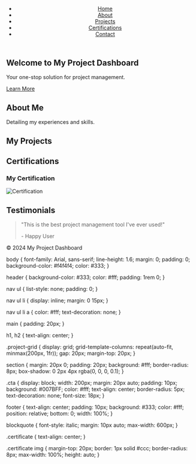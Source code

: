 <!DOCTYPE html>
<html lang="en">
<head>
    <meta charset="UTF-8">
    <meta name="viewport" content="width=device-width, initial-scale=1.0">
    <title>My Project Dashboard</title>
    <link rel="stylesheet" href="styles.css">
</head>
<body>
    <header>
        <nav>
            <ul>
                <li><a href="#home">Home</a></li>
                <li><a href="#about">About</a></li>
                <li><a href="#projects">Projects</a></li>
                <li><a href="#certifications">Certifications</a></li>
                <li><a href="#contact">Contact</a></li>
            </ul>
        </nav>
    </header>
    <main>
        <section id="home">
            <h1>Welcome to My Project Dashboard</h1>
            <p>Your one-stop solution for project management.</p>
            <a href="#about" class="cta">Learn More</a>
        </section>
        <section id="about">
            <h2>About Me</h2>
            <p>Detailing my experiences and skills.</p>
        </section>
        <section id="projects">
            <h2>My Projects</h2>
            <div class="project-grid">
                <!-- Project items go here -->
            </div>
        </section>
        <section id="certifications">
            <h2>Certifications</h2>
            <div class="certificate">
                <h3>My Certification</h3>
                <img src="certificate.jpg" alt="Certification">
            </div>
        </section>
        <section id="testimonials">
            <h2>Testimonials</h2>
            <blockquote>
                <p>"This is the best project management tool I've ever used!"</p>
                <footer>- Happy User</footer>
            </blockquote>
        </section>
    </main>
    <footer>
        <p>&copy; 2024 My Project Dashboard</p>
    </footer>
</body>
</html>
body {
    font-family: Arial, sans-serif;
    line-height: 1.6;
    margin: 0;
    padding: 0;
    background-color: #f4f4f4;
    color: #333;
}

header {
    background-color: #333;
    color: #fff;
    padding: 1rem 0;
}

nav ul {
    list-style: none;
    padding: 0;
}

nav ul li {
    display: inline;
    margin: 0 15px;
}

nav ul li a {
    color: #fff;
    text-decoration: none;
}

main {
    padding: 20px;
}

h1, h2 {
    text-align: center;
}

.project-grid {
    display: grid;
    grid-template-columns: repeat(auto-fit, minmax(200px, 1fr));
    gap: 20px;
    margin-top: 20px;
}

section {
    margin: 20px 0;
    padding: 20px;
    background: #fff;
    border-radius: 8px;
    box-shadow: 0 2px 4px rgba(0, 0, 0, 0.1);
}

.cta {
    display: block;
    width: 200px;
    margin: 20px auto;
    padding: 10px;
    background: #007BFF;
    color: #fff;
    text-align: center;
    border-radius: 5px;
    text-decoration: none;
    font-size: 18px;
}

footer {
    text-align: center;
    padding: 10px;
    background: #333;
    color: #fff;
    position: relative;
    bottom: 0;
    width: 100%;
}

blockquote {
    font-style: italic;
    margin: 10px auto;
    max-width: 600px;
}

.certificate {
    text-align: center;
}

.certificate img {
    margin-top: 20px;
    border: 1px solid #ccc;
    border-radius: 8px;
    max-width: 100%;
    height: auto;
}